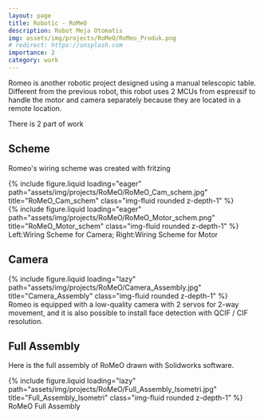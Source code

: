 ```yaml
---
layout: page
title: Robotic - RoMeO
description: Robot Meja Otomatis
img: assets/img/projects/RoMeO/RoMeo_Produk.png
# redirect: https://unsplash.com
importance: 2
category: work
---
```


Romeo is another robotic project designed using a manual telescopic table. Different from the previous robot, this robot uses 2 MCUs from espressif to handle the motor and camera separately because they are located in a remote location.

There is 2 part of work

## Scheme

Romeo's wiring scheme was created with fritzing

<div class="row">
    <div class="col-sm mt-3 mt-md-0">
        {% include figure.liquid loading="eager" path="assets/img/projects/RoMeO/RoMeO_Cam_schem.jpg" title="RoMeO_Cam_schem" class="img-fluid rounded z-depth-1" %}
    </div>
    <div class="col-sm mt-3 mt-md-0">
        {% include figure.liquid loading="eager" path="assets/img/projects/RoMeO/RoMeO_Motor_schem.png" title="RoMeO_Motor_schem" class="img-fluid rounded z-depth-1" %}
    </div>
</div>
<div class="caption">
    Left:Wiring Scheme for Camera; Right:Wiring Scheme for Motor
</div>

## Camera

<div class="row">
    <div class="col-sm mt-3 mt-md-0">
        {% include figure.liquid loading="lazy" path="assets/img/projects/RoMeO/Camera_Assembly.jpg" title="Camera_Assembly" class="img-fluid rounded z-depth-1" %}
    </div>
</div>
<div class="caption">
    Romeo is equipped with a low-quality camera with 2 servos for 2-way movement, and it is also possible to install face detection with QCIF / CIF resolution.
</div>

## Full Assembly

Here is the full assembly of RoMeO drawn with Solidworks software.

<div class="row">
    <div class="col-sm mt-3 mt-md-0">
        {% include figure.liquid loading="lazy" path="assets/img/projects/RoMeO/Full_Assembly_Isometri.jpg" title="Full_Assembly_Isometri" class="img-fluid rounded z-depth-1" %}
    </div>
</div>
<div class="caption">
    RoMeO Full Assembly
</div>

